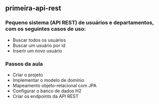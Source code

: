 ## primeira-api-rest

### Pequeno sistema (API REST) de usuários e departamentos, com os seguintes casos de uso:
- Buscar todos os usuários
- Buscar um usuário por id
- Inserir um novo usuário

### Passos da aula

- Criar o projeto
- Implementar o modelo de domínio
- Mapeamento objeto-relacional com JPA
- Configurar o banco de dados H2
- Criar os endpoints da API REST

